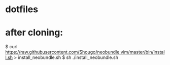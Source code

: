 # dotfiles

# after cloning:
$ curl https://raw.githubusercontent.com/Shougo/neobundle.vim/master/bin/install.sh > install_neobundle.sh
$ sh ./install_neobundle.sh
